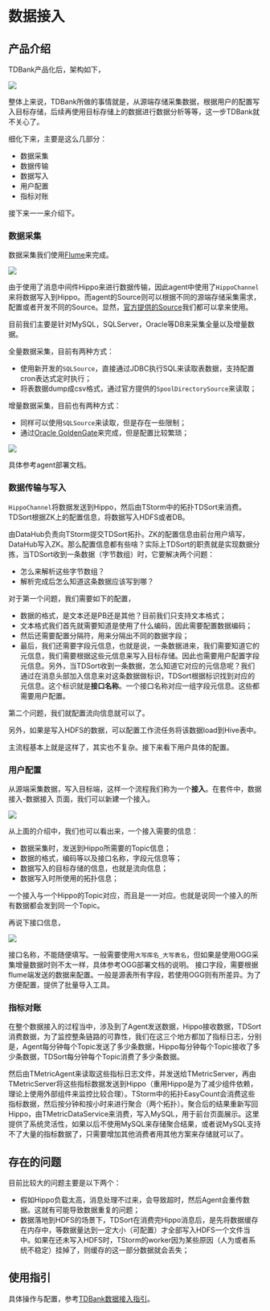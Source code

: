 # 数据接入

## 产品介绍

TDBank产品化后，架构如下，

![](../../.gitbook/assets/tdbank_arch.png)

整体上来说，TDBank所做的事情就是，从源端存储采集数据，根据用户的配置写入目标存储，后续再使用目标存储上的数据进行数据分析等等，这一步TDBank就不关心了。

细化下来，主要是这么几部分：

* 数据采集
* 数据传输
* 数据写入
* 用户配置
* 指标对账

接下来一一来介绍下。

### 数据采集

数据采集我们使用[Flume](https://flume.apache.org/)来完成。

![](https://flume.apache.org/_images/DevGuide_image00.png)

由于使用了消息中间件Hippo来进行数据传输，因此agent中使用了`HippoChannel`来将数据写入到Hippo。而agent的Source则可以根据不同的源端存储采集需求，配置或者开发不同的Source。显然，[官方提供的Source](https://flume.apache.org/FlumeUserGuide.html#flume-sources)我们都可以拿来使用。

目前我们主要是针对MySQL，SQLServer，Oracle等DB来采集全量以及增量数据。

全量数据采集，目前有两种方式：

* 使用新开发的`SQLSource`，直接通过JDBC执行SQL来读取表数据，支持配置cron表达式定时执行；
* 将表数据dump成csv格式，通过官方提供的`SpoolDirectorySource`来读取；

增量数据采集，目前也有两种方式：

* 同样可以使用`SQLSource`来读取，但是存在一些限制；
* 通过[Oracle GoldenGate](http://www.oracle.com/technetwork/middleware/goldengate/overview/index.html)来完成，但是配置比较繁琐；

![](../../.gitbook/assets/ogg.png)

具体参考agent部署文档。

### 数据传输与写入

`HippoChannel`将数据发送到Hippo，然后由TStorm中的拓扑TDSort来消费。TDSort根据ZK上的配置信息，将数据写入HDFS或者DB。

由DataHub负责向TStorm提交TDSort拓扑。ZK的配置信息由前台用户填写，DataHub写入ZK。那么配置信息都有些啥？实际上TDSort的职责就是实现数据分拣，当TDSort收到一条数据（字节数组）时，它要解决两个问题：

* 怎么来解析这些字节数组？
* 解析完成后怎么知道这条数据应该写到哪？

对于第一个问题，我们需要如下的配置，

* 数据的格式，是文本还是PB还是其他？目前我们只支持文本格式；
* 文本格式我们首先就需要知道是使用了什么编码，因此需要配置数据编码；
* 然后还需要配置分隔符，用来分隔出不同的数据字段；
* 最后，我们还需要字段元信息，也就是说，一条数据进来，我们需要知道它的元信息，我们需要根据这些元信息来写入目标存储。因此也需要用户配置字段元信息。另外，当TDSort收到一条数据，怎么知道它对应的元信息呢？我们通过在消息头部加入信息来对这条数据做标识，TDSort根据标识找到对应的元信息。这个标识就是**接口名称**。一个接口名称对应一组字段元信息。这些都需要用户配置。

第二个问题，我们就配置流向信息就可以了。

另外，如果是写入HDFS的数据，可以配置工作流任务将该数据load到Hive表中。

主流程基本上就是这样了，其实也不复杂。接下来看下用户具体的配置。

### 用户配置

从源端采集数据，写入目标端，这样一个流程我们称为一个**接入**。在套件中，数据接入-数据接入 页面，我们可以新建一个接入。

![](../../.gitbook/assets/tdbank_new.png)

从上面的介绍中，我们也可以看出来，一个接入需要的信息：

* 数据采集时，发送到Hippo所需要的Topic信息；
* 数据的格式，编码等以及接口名称，字段元信息等；
* 数据写入的目标存储的信息，也就是流向信息；
* 数据写入时所使用的拓扑信息；

一个接入与一个Hippo的Topic对应，而且是一一对应。也就是说同一个接入的所有数据都会发到同一个Topic。

再说下接口信息，

![](../../.gitbook/assets/tdbank_int_info.png)

接口名称，不能随便填写。一般需要使用`大写库名_大写表名`，但如果是使用OGG采集增量数据时则不太一样，具体参考OGG部署文档的说明。 接口字段，需要根据flume端发送的数据来配置。一般是源表所有字段，若使用OGG则有所差异。为了方便配置，提供了批量导入工具。

### 指标对账

在整个数据接入的过程当中，涉及到了Agent发送数据，Hippo接收数据，TDSort消费数据，为了监控整条链路的可靠性，我们在这三个地方都加了指标日志，分别是，Agent每分钟每个Topic发送了多少条数据，Hippo每分钟每个Topic接收了多少条数据，TDSort每分钟每个Topic消费了多少条数据。

然后由TMetricAgent来读取这些指标日志文件，并发送给TMetricServer，再由TMetricServer将这些指标数据发送到Hippo（重用Hippo是为了减少组件依赖，理论上使用外部组件来监控比较合理）。TStorm中的拓扑EasyCount会消费这些指标数据，然后按分钟和按小时来进行聚合（两个拓扑）。聚合后的结果重新写回Hippo，由TMetricDataService来消费，写入MySQL，用于前台页面展示。这里提供了系统灵活性，如果以后不使用MySQL来存储聚合结果，或者说MySQL支持不了大量的指标数据了，只需要增加其他消费者用其他方案来存储就可以了。

## 存在的问题

目前比较大的问题主要是以下两个：

* 假如Hippo负载太高，消息处理不过来，会导致超时，然后Agent会重传数据。这就有可能导致数据重复的问题；
* 数据落地到HDFS的场景下，TDSort在消费完Hippo消息后，是先将数据缓存在内存中，等数据量达到一定大小（可配置）才全部写入HDFS一个文件当中。如果在还未写入HDFS时，TStorm的worker因为某些原因（人为或者系统不稳定）挂掉了，则缓存的这一部分数据就会丢失；

## 使用指引

具体操作与配置，参考[TDBank数据接入指引](tdbank_guide.md)。

